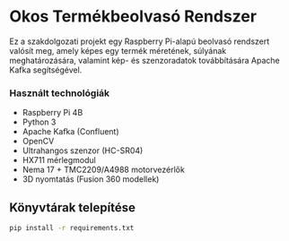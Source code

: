# Okos Termékbeolvasó Rendszer

Ez a szakdolgozati projekt egy Raspberry Pi-alapú beolvasó rendszert valósít meg, amely képes egy termék méretének, súlyának meghatározására, valamint kép- és szenzoradatok továbbítására Apache Kafka segítségével.

### Használt technológiák

- Raspberry Pi 4B
- Python 3
- Apache Kafka (Confluent)
- OpenCV
- Ultrahangos szenzor (HC-SR04)
- HX711 mérlegmodul
- Nema 17 + TMC2209/A4988 motorvezérlők
- 3D nyomtatás (Fusion 360 modellek)

## Könyvtárak telepítése

```bash
pip install -r requirements.txt
